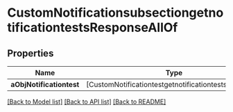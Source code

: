 # CustomNotificationsubsectiongetnotificationtestsResponseAllOf

## Properties
Name | Type | Description | Notes
------------ | ------------- | ------------- | -------------
**aObjNotificationtest** | [CustomNotificationtestgetnotificationtestsResponse] |  | 

[[Back to Model list]](../README.md#documentation-for-models) [[Back to API list]](../README.md#documentation-for-api-endpoints) [[Back to README]](../README.md)


